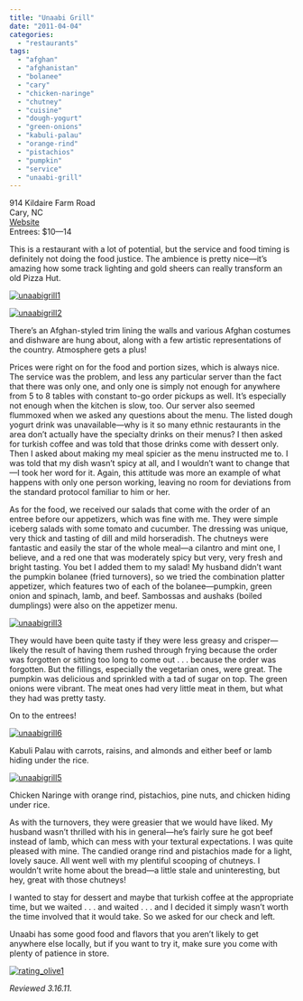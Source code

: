 ```yaml
---
title: "Unaabi Grill"
date: "2011-04-04"
categories: 
  - "restaurants"
tags: 
  - "afghan"
  - "afghanistan"
  - "bolanee"
  - "cary"
  - "chicken-naringe"
  - "chutney"
  - "cuisine"
  - "dough-yogurt"
  - "green-onions"
  - "kabuli-palau"
  - "orange-rind"
  - "pistachios"
  - "pumpkin"
  - "service"
  - "unaabi-grill"
---
```


914 Kildaire Farm Road\
Cary, NC\
[Website](http://www.unaabi.com/)\
Entrees: $10—14

This is a restaurant with a lot of potential, but the service and food timing is definitely not doing the food justice. The ambience is pretty nice—it’s amazing how some track lighting and gold sheers can really transform an old Pizza Hut.

[![](http://s3.amazonaws.com/thegourmez-wpmedia/2011/04/unaabigrill1.jpg "unaabigrill1")](http://s3.amazonaws.com/thegourmez-wpmedia/2011/04/unaabigrill1.jpg)

[![](http://s3.amazonaws.com/thegourmez-wpmedia/2011/04/unaabigrill2.jpg "unaabigrill2")](http://s3.amazonaws.com/thegourmez-wpmedia/2011/04/unaabigrill2.jpg)

There’s an Afghan-styled trim lining the walls and various Afghan costumes and dishware are hung about, along with a few artistic representations of the country. Atmosphere gets a plus!

Prices were right on for the food and portion sizes, which is always nice. The service was the problem, and less any particular server than the fact that there was only one, and only one is simply not enough for anywhere from 5 to 8 tables with constant to-go order pickups as well. It’s especially not enough when the kitchen is slow, too. Our server also seemed flummoxed when we asked any questions about the menu. The listed dough yogurt drink was unavailable—why is it so many ethnic restaurants in the area don’t actually have the specialty drinks on their menus? I then asked for turkish coffee and was told that those drinks come with dessert only. Then I asked about making my meal spicier as the menu instructed me to. I was told that my dish wasn’t spicy at all, and I wouldn’t want to change that—I took her word for it. Again, this attitude was more an example of what happens with only one person working, leaving no room for deviations from the standard protocol familiar to him or her.

As for the food, we received our salads that come with the order of an entree before our appetizers, which was fine with me. They were simple iceberg salads with some tomato and cucumber. The dressing was unique, very thick and tasting of dill and mild horseradish. The chutneys were fantastic and easily the star of the whole meal—a cilantro and mint one, I believe, and a red one that was moderately spicy but very, very fresh and bright tasting. You bet I added them to my salad! My husband didn’t want the pumpkin bolanee (fried turnovers), so we tried the combination platter appetizer, which features two of each of the bolanee—pumpkin, green onion and spinach, lamb, and beef. Sambossas and aushaks (boiled dumplings) were also on the appetizer menu.

[![](http://s3.amazonaws.com/thegourmez-wpmedia/2011/04/unaabigrill3.jpg "unaabigrill3")](http://s3.amazonaws.com/thegourmez-wpmedia/2011/04/unaabigrill3.jpg)

They would have been quite tasty if they were less greasy and crisper—likely the result of having them rushed through frying because the order was forgotten or sitting too long to come out . . . because the order was forgotten. But the fillings, especially the vegetarian ones, were great. The pumpkin was delicious and sprinkled with a tad of sugar on top. The green onions were vibrant. The meat ones had very little meat in them, but what they had was pretty tasty.

On to the entrees!

[![](http://s3.amazonaws.com/thegourmez-wpmedia/2011/04/unaabigrill6.jpg "unaabigrill6")](http://s3.amazonaws.com/thegourmez-wpmedia/2011/04/unaabigrill6.jpg)

Kabuli Palau with carrots, raisins, and almonds and either beef or lamb hiding under the rice.

[![](http://s3.amazonaws.com/thegourmez-wpmedia/2011/04/unaabigrill5.jpg "unaabigrill5")](http://s3.amazonaws.com/thegourmez-wpmedia/2011/04/unaabigrill5.jpg)

Chicken Naringe with orange rind, pistachios, pine nuts, and chicken hiding under rice.

As with the turnovers, they were greasier that we would have liked. My husband wasn’t thrilled with his in general—he’s fairly sure he got beef instead of lamb, which can mess with your textural expectations. I was quite pleased with mine. The candied orange rind and pistachios made for a light, lovely sauce. All went well with my plentiful scooping of chutneys. I wouldn’t write home about the bread—a little stale and uninteresting, but hey, great with those chutneys!

I wanted to stay for dessert and maybe that turkish coffee at the appropriate time, but we waited . . . and waited . . . and I decided it simply wasn’t worth the time involved that it would take. So we asked for our check and left.

Unaabi has some good food and flavors that you aren’t likely to get anywhere else locally, but if you want to try it, make sure you come with plenty of patience in store.

[![](http://s3.amazonaws.com/thegourmez-wpmedia/2009/04/rating_olive1.gif "rating_olive1")](http://s3.amazonaws.com/thegourmez-wpmedia/2009/04/rating_olive1.gif)

_Reviewed 3.16.11._
